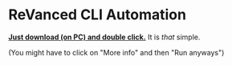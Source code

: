 # ReVanced CLI Automation

[**Just download (on PC) and double click.**](https://github.com/taku-nm/auto-cli/releases/download/v1.20/auto-cli-1.20.bat) It is *that* simple.

(You might have to click on "More info" and then "Run anyways")
